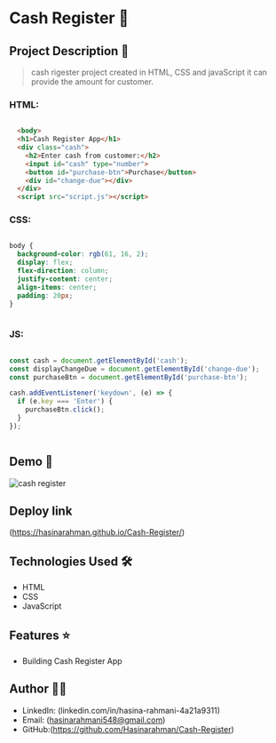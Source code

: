 # Cash Register 🚀

## Project Description 📝

> cash rigester  project created in HTML, CSS and javaScript it can provide the amount for customer.


### HTML:
```html

  <body>
  <h1>Cash Register App</h1>
  <div class="cash">
    <h2>Enter cash from customer:</h2>
    <input id="cash" type="number">
    <button id="purchase-btn">Purchase</button>
    <div id="change-due"></div>
  </div>
  <script src="script.js"></script>


```
### CSS:
```css

body {
  background-color: rgb(61, 16, 2);
  display: flex;
  flex-direction: column;
  justify-content: center;
  align-items: center;
  padding: 20px;
}



```
### JS:
```javascript

const cash = document.getElementById('cash');
const displayChangeDue = document.getElementById('change-due');
const purchaseBtn = document.getElementById('purchase-btn');

cash.addEventListener('keydown', (e) => {
  if (e.key === 'Enter') {
    purchaseBtn.click();
  }
});



```

## Demo 📸

![cash register](https://github.com/Hasinarahman/Cash-Register/assets/168626170/fb501b80-35bf-4c3d-aef3-0afeb59081c7)


## Deploy link
(https://hasinarahman.github.io/Cash-Register/)

## Technologies Used 🛠️

- HTML
- CSS
- JavaScript

## Features ⭐

- Building Cash Register App

## Author 👩‍💻


- LinkedIn: (linkedin.com/in/hasina-rahmani-4a21a9311)
- Email: (hasinarahmani548@gmail.com)
- GitHub:(https://github.com/Hasinarahman/Cash-Register)

